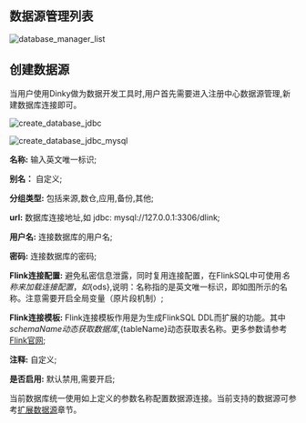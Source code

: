 
## 数据源管理列表
![database_manager_list](http://www.aiwenmo.com/dinky/docs/zh-CN/administrator-guide/registerCenter/database_manager/database_manager_list.png)

## 创建数据源
当用户使用Dinky做为数据开发工具时,用户首先需要进入<span style=''>注册中心数据源管理</span>,新建数据库连接即可。

![create_database_jdbc](http://www.aiwenmo.com/dinky/docs/zh-CN/administrator-guide/registerCenter/database_manager/create_database_jdbc.png)

![create_database_jdbc_mysql](http://www.aiwenmo.com/dinky/docs/zh-CN/administrator-guide/registerCenter/database_manager/create_database_jdbc_mysql.png)

**名称:** 输入英文唯一标识;

**别名：** 自定义;

**分组类型:** 包括来源,数仓,应用,备份,其他;

**url:** 数据库连接地址,如 jdbc: mysql://127.0.0.1:3306/dlink;

**用户名:** 连接数据库的用户名;

**密码:** 连接数据库的密码;

**Flink连接配置:** 避免私密信息泄露，同时复用连接配置，在FlinkSQL中可使用${名称}来加载连接配置，如${ods},说明：名称指的是英文唯一标识，即如图所示的名称。注意需要开启全局变量（原片段机制）;

**Flink连接模板:** Flink连接模板作用是为生成FlinkSQL DDL而扩展的功能。其中${schemaName}动态获取数据库,${tableName}动态获取表名称。更多参数请参考[Flink官网](https://nightlies.apache.org/flink/flink-docs-master/docs/connectors/table/overview/);

**注释:** 自定义;

**是否启用:** 默认禁用,需要开启;

当前数据库统一使用如上定义的参数名称配置数据源连接。当前支持的数据源可参考[扩展数据源](/zh-CN/extend/datasource.md)章节。

